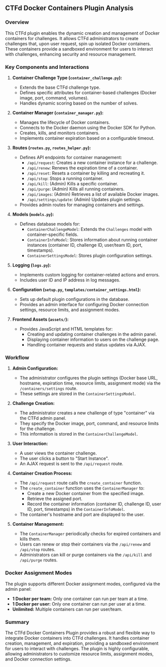 ## CTFd Docker Containers Plugin Analysis

### Overview

This CTFd plugin enables the dynamic creation and management of Docker containers for challenges. It allows CTFd administrators to create challenges that, upon user request, spin up isolated Docker containers. These containers provide a sandboxed environment for users to interact with challenges, enhancing security and resource management.

### Key Components and Interactions

1.  **Container Challenge Type (`container_challenge.py`):**
    *   Extends the base CTFd challenge type.
    *   Defines specific attributes for container-based challenges (Docker image, port, command, volumes).
    *   Handles dynamic scoring based on the number of solves.

2.  **Container Manager (`container_manager.py`):**
    *   Manages the lifecycle of Docker containers.
    *   Connects to the Docker daemon using the Docker SDK for Python.
    *   Creates, kills, and monitors containers.
    *   Implements container expiration based on a configurable timeout.

3.  **Routes (`routes.py`, `routes_helper.py`):**
    *   Defines API endpoints for container management:
        *   `/api/request`: Creates a new container instance for a challenge.
        *   `/api/renew`: Renews the expiration time of a container.
        *   `/api/reset`: Resets a container by killing and recreating it.
        *   `/api/stop`: Stops a running container.
        *   `/api/kill`: (Admin) Kills a specific container.
        *   `/api/purge`: (Admin) Kills all running containers.
        *   `/api/images`: (Admin) Retrieves a list of available Docker images.
        *   `/api/settings/update`: (Admin) Updates plugin settings.
    *   Provides admin routes for managing containers and settings.

4.  **Models (`models.py`):**
    *   Defines database models for:
        *   `ContainerChallengeModel`: Extends the `Challenges` model with container-specific fields.
        *   `ContainerInfoModel`: Stores information about running container instances (container ID, challenge ID, user/team ID, port, timestamps).
        *   `ContainerSettingsModel`: Stores plugin configuration settings.

5.  **Logging (`logs.py`):**
    *   Implements custom logging for container-related actions and errors.
    *   Includes user ID and IP address in log messages.

6.  **Configuration (`setup.py`, `templates/container_settings.html`):**
    *   Sets up default plugin configurations in the database.
    *   Provides an admin interface for configuring Docker connection settings, resource limits, and assignment modes.

7.  **Frontend Assets (`assets/`):**
    *   Provides JavaScript and HTML templates for:
        *   Creating and updating container challenges in the admin panel.
        *   Displaying container information to users on the challenge page.
        *   Handling container requests and status updates via AJAX.

### Workflow

1.  **Admin Configuration:**
    *   The administrator configures the plugin settings (Docker base URL, hostname, expiration time, resource limits, assignment mode) via the `/containers/settings` route.
    *   These settings are stored in the `ContainerSettingsModel`.

2.  **Challenge Creation:**
    *   The administrator creates a new challenge of type "container" via the CTFd admin panel.
    *   They specify the Docker image, port, command, and resource limits for the challenge.
    *   This information is stored in the `ContainerChallengeModel`.

3.  **User Interaction:**
    *   A user views the container challenge.
    *   The user clicks a button to "Start Instance".
    *   An AJAX request is sent to the `/api/request` route.

4.  **Container Creation Process:**
    *   The `/api/request` route calls the `create_container` function.
    *   The `create_container` function uses the `ContainerManager` to:
        *   Create a new Docker container from the specified image.
        *   Retrieve the assigned port.
        *   Record the container information (container ID, challenge ID, user ID, port, timestamps) in the `ContainerInfoModel`.
    *   The container's hostname and port are displayed to the user.

5.  **Container Management:**
    *   The `ContainerManager` periodically checks for expired containers and kills them.
    *   Users can renew or stop their containers via the `/api/renew` and `/api/stop` routes.
    *   Administrators can kill or purge containers via the `/api/kill` and `/api/purge` routes.

### Docker Assignment Modes

The plugin supports different Docker assignment modes, configured via the admin panel:

*   **1 Docker per team:** Only one container can run per team at a time.
*   **1 Docker per user:** Only one container can run per user at a time.
*   **Unlimited:** Multiple containers can run per user/team.

### Summary

The CTFd Docker Containers Plugin provides a robust and flexible way to integrate Docker containers into CTFd challenges. It handles container creation, management, and expiration, providing a sandboxed environment for users to interact with challenges. The plugin is highly configurable, allowing administrators to customize resource limits, assignment modes, and Docker connection settings.
